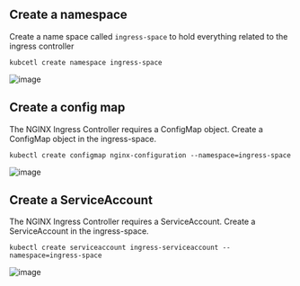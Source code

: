 ## Create a namespace
Create a name space called `ingress-space` to hold everything related to the ingress controller  

`kubcetl create namespace ingress-space`  

![image](https://user-images.githubusercontent.com/4021052/116583837-6d6ef280-a91f-11eb-95f9-6a306527fc4e.png)

## Create a config map
The NGINX Ingress Controller requires a ConfigMap object. Create a ConfigMap object in the ingress-space.  

`kubectl create configmap nginx-configuration --namespace=ingress-space`  

![image](https://user-images.githubusercontent.com/4021052/116584331-e706e080-a91f-11eb-9c21-8a27ba2edff0.png)

## Create a ServiceAccount
The NGINX Ingress Controller requires a ServiceAccount. Create a ServiceAccount in the ingress-space.  

`kubectl create serviceaccount ingress-serviceaccount --namespace=ingress-space`  

![image](https://user-images.githubusercontent.com/4021052/116584780-60063800-a920-11eb-8154-05e127c88d00.png)

